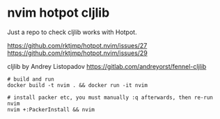 # nvim hotpot cljlib

Just a repo to check cljlib works with Hotpot.

https://github.com/rktjmp/hotpot.nvim/issues/27
https://github.com/rktjmp/hotpot.nvim/issues/29

cljlib by Andrey Listopadov https://gitlab.com/andreyorst/fennel-cljlib

```
# build and run
docker build -t nvim . && docker run -it nvim

# install packer etc, you must manually :q afterwards, then re-run nvim
nvim +:PackerInstall && nvim
```
